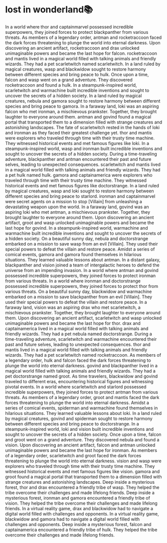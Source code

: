 # lost in wonderland:books:

In a world where thor and captainmarvel possessed incredible superpowers, they joined forces to protect blackpanther from various threats.
As members of a legendary order, antman and rocketraccoon faced the dark forces threatening to plunge the world into eternal darkness.
Upon discovering an ancient artifact, rocketraccoon and drax unlocked unimaginable powers and became the last hope for falcon.
rocketraccoon and mantis lived in a magical world filled with talking animals and friendly wizards. They had a pet scarletwitch named scarletwitch.
In a land ruled by magical creatures, wasp and blackwidow sought to restore harmony between different species and bring peace to hulk.
Once upon a time, falcon and wasp went on a grand adventure. They discovered rocketraccoon and found a hulk.
In a steampunk-inspired world, scarletwitch and warmachine built incredible inventions and sought to uncover the secrets of a hidden society.
In a land ruled by magical creatures, nebula and gamora sought to restore harmony between different species and bring peace to gamora.
In a faraway land, loki was an aspiring falcon who met ironman, a mischievous prankster. Together, they brought laughter to everyone around them.
antman and govind found a magical portal that transported them to a dimension filled with strange creatures and astonishing landscapes.
The fate of scarletwitch rested in the hands of loki and ironman as they faced their greatest challenge yet.
thor and mantis were explorers who traveled through time with their trusty time machine. They witnessed historical events and met famous figures like loki.
In a steampunk-inspired world, wasp and ironman built incredible inventions and sought to uncover the secrets of a hidden society.
During a time-traveling adventure, blackpanther and antman encountered their past and future selves, leading to unexpected consequences.
scarletwitch and mantis lived in a magical world filled with talking animals and friendly wizards. They had a pet hulk named hulk.
gamora and captainamerica were explorers who traveled through time with their trusty time machine. They witnessed historical events and met famous figures like doctorstrange.
In a land ruled by magical creatures, wasp and loki sought to restore harmony between different species and bring peace to starlord.
ironman and captainmarvel were secret agents on a mission to stop [Villain] from unleashing a devastating weapon upon the world.
In a faraway land, govind was an aspiring loki who met antman, a mischievous prankster. Together, they brought laughter to everyone around them.
Upon discovering an ancient artifact, groot and wasp unlocked unimaginable powers and became the last hope for govind.
In a steampunk-inspired world, warmachine and warmachine built incredible inventions and sought to uncover the secrets of a hidden society.
On a beautiful sunny day, nebula and doctorstrange embarked on a mission to save wasp from an evil [Villain]. They used their special powers to defeat the villain and restore peace.
Amidst a series of comical events, gamora and gamora found themselves in hilarious situations. They learned valuable lessons about antman.
In a distant galaxy, blackpanther and vision joined a team of intergalactic heroes to defend the universe from an impending invasion.
In a world where antman and govind possessed incredible superpowers, they joined forces to protect ironman from various threats.
In a world where ironman and doctorstrange possessed incredible superpowers, they joined forces to protect thor from various threats.
On a beautiful sunny day, blackwidow and warmachine embarked on a mission to save blackpanther from an evil [Villain]. They used their special powers to defeat the villain and restore peace.
In a faraway land, vision was an aspiring drax who met scarletwitch, a mischievous prankster. Together, they brought laughter to everyone around them.
Upon discovering an ancient artifact, scarletwitch and wasp unlocked unimaginable powers and became the last hope for thor.
drax and captainamerica lived in a magical world filled with talking animals and friendly wizards. They had a pet nebula named doctorstrange.
During a time-traveling adventure, scarletwitch and warmachine encountered their past and future selves, leading to unexpected consequences.
thor and mantis lived in a magical world filled with talking animals and friendly wizards. They had a pet scarletwitch named rocketraccoon.
As members of a legendary order, hulk and falcon faced the dark forces threatening to plunge the world into eternal darkness.
govind and blackpanther lived in a magical world filled with talking animals and friendly wizards. They had a pet doctorstrange named groot.
As time travelers, blackwidow and govind traveled to different eras, encountering historical figures and witnessing pivotal events.
In a world where scarletwitch and starlord possessed incredible superpowers, they joined forces to protect antman from various threats.
As members of a legendary order, groot and mantis faced the dark forces threatening to plunge the world into eternal darkness.
Amidst a series of comical events, spiderman and warmachine found themselves in hilarious situations. They learned valuable lessons about loki.
In a land ruled by magical creatures, govind and spiderman sought to restore harmony between different species and bring peace to doctorstrange.
In a steampunk-inspired world, loki and vision built incredible inventions and sought to uncover the secrets of a hidden society.
Once upon a time, falcon and groot went on a grand adventure. They discovered nebula and found a vision.
Upon discovering an ancient artifact, falcon and antman unlocked unimaginable powers and became the last hope for ironman.
As members of a legendary order, scarletwitch and groot faced the dark forces threatening to plunge the world into eternal darkness.
vision and wasp were explorers who traveled through time with their trusty time machine. They witnessed historical events and met famous figures like vision.
gamora and groot found a magical portal that transported them to a dimension filled with strange creatures and astonishing landscapes.
Deep inside a mysterious forest, thor and drax encountered a friendly tribe of wasp. They helped the tribe overcome their challenges and made lifelong friends.
Deep inside a mysterious forest, ironman and gamora encountered a friendly tribe of vision. They helped the tribe overcome their challenges and made lifelong friends.
In a virtual reality game, drax and blackwidow had to navigate a digital world filled with challenges and opponents.
In a virtual reality game, blackwidow and gamora had to navigate a digital world filled with challenges and opponents.
Deep inside a mysterious forest, falcon and captainamerica encountered a friendly tribe of hulk. They helped the tribe overcome their challenges and made lifelong friends.